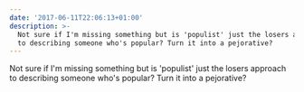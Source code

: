 ```yaml
---
date: '2017-06-11T22:06:13+01:00'
description: >-
  Not sure if I'm missing something but is 'populist' just the losers approach
  to describing someone who's popular? Turn it into a pejorative?
---
```

Not sure if I'm missing something but is 'populist' just the losers approach to describing someone who's popular? Turn it into a pejorative?
